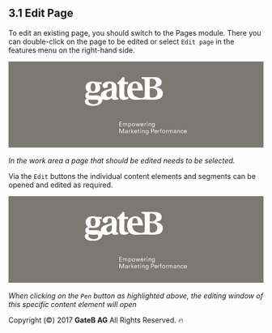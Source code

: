## 3.1 Edit Page


To edit an existing page, you should switch to the Pages module. There you can double-click on the page to be edited or select `Edit page` in the features menu on the right-hand side.

![alt text](../reference/dummy.png "this is a placeholder")

*In the work area a page that should be edited needs to be selected.*

Via the `Edit` buttons the individual content elements and segments can be opened and edited as required.

![alt text](../reference/dummy.png "this is a placeholder")

*When clicking on the `Pen` button as highlighted above, the editing window of this specific content element will open*


Copyright (©) 2017 **GateB AG** All Rights Reserved. :fire:
